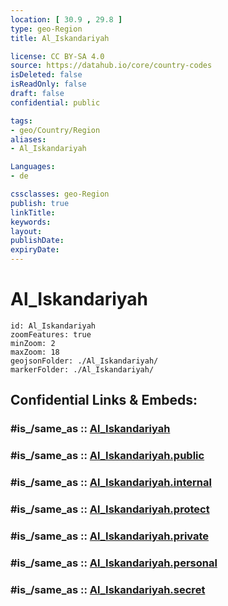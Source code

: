 ```yaml
---
location: [ 30.9 , 29.8 ] 
type: geo-Region
title: Al_Iskandariyah

license: CC BY-SA 4.0
source: https://datahub.io/core/country-codes
isDeleted: false
isReadOnly: false
draft: false
confidential: public

tags:
- geo/Country/Region
aliases:
- Al_Iskandariyah

Languages:
- de

cssclasses: geo-Region
publish: true
linkTitle: 
keywords: 
layout: 
publishDate: 
expiryDate: 
---
```


# Al_Iskandariyah

```leaflet
id: Al_Iskandariyah
zoomFeatures: true 
minZoom: 2 
maxZoom: 18
geojsonFolder: ./Al_Iskandariyah/
markerFolder: ./Al_Iskandariyah/
```


## Confidential Links & Embeds: 

### #is_/same_as :: [Al_Iskandariyah](/_Standards/Earth/Continent/Africa/Africa~North/Egypt/governorates~Egypt/Al_Iskandariyah.md) 

### #is_/same_as :: [Al_Iskandariyah.public](/_public/Earth/Continent/Africa/Africa~North/Egypt/governorates~Egypt/Al_Iskandariyah.public.md) 

### #is_/same_as :: [Al_Iskandariyah.internal](/_internal/Earth/Continent/Africa/Africa~North/Egypt/governorates~Egypt/Al_Iskandariyah.internal.md) 

### #is_/same_as :: [Al_Iskandariyah.protect](/_protect/Earth/Continent/Africa/Africa~North/Egypt/governorates~Egypt/Al_Iskandariyah.protect.md) 

### #is_/same_as :: [Al_Iskandariyah.private](/_private/Earth/Continent/Africa/Africa~North/Egypt/governorates~Egypt/Al_Iskandariyah.private.md) 

### #is_/same_as :: [Al_Iskandariyah.personal](/_personal/Earth/Continent/Africa/Africa~North/Egypt/governorates~Egypt/Al_Iskandariyah.personal.md) 

### #is_/same_as :: [Al_Iskandariyah.secret](/_secret/Earth/Continent/Africa/Africa~North/Egypt/governorates~Egypt/Al_Iskandariyah.secret.md)

